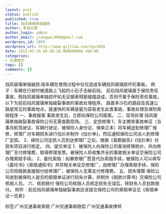 ```yaml
---
layout: post
status: publish
published: true
title: 挡风玻璃单独破损
author: 本站记者
author_login: admin
author_email: jiangwei909@gmail.com
wordpress_id: 1859
wordpress_url: http://www.gzjtlaw.com/?p=1859
date: 2011-05-29 09:30:28.000000000 +08:00
categories:
- 交通常识
tags: []
comments: []
---
```

 挡风玻璃单独破损:指车辆在使用过程中仅仅造成车辆挡风玻璃损坏的事故。 例子：车辆在行驶时被道路上飞起的小石子击破前挡。 前后挡风玻璃属于保险责任事故，侧挡风玻璃单独损坏如无证据表明是碰撞造成，否则不属于保险责任事故。以下为前后挡风玻璃单独破裂事故的事故处理程序。 路面多沙石的路段及高速公路是常见的事故地点，提速快的车辆是最为容易发生此类事故。事故处理及保险索赔程序 一、事故报案 事故发生后，立即向保险公司报案。 二、现场处理 挡风玻璃单独破裂事故保险公司无需查勘现场。 三、定损修理 1、车主携带事故单证（当事司机驾驶证、车辆行驶证、被保险人身份证、保单正本）将车辆送到修理厂维修，修理厂对车辆损失进行估价并制作《估价单》，然后通知保险公司派人到修理厂定损。 2、保险公司定损人员到达修理厂之后，根据《查勘报告》《估价单》对损失项目进行核定。 四、提交单证 1、被保险人向保险公司查询修理核价，并向修理厂支付修理费，取得修理发票。被保险人将收集齐全的事故相关单证交保险公司办理索赔手续。 2、委托索赔：如果修理厂愿意代办索赔手续，被保险人可以填写《委托书》《索赔通知书》并将相关单证交修理厂，由修理厂办理索赔手续，保险公司将赔款直接赔付给修理厂，被保险人无需支付修理费。 五、损失理算 保险公司收到被保险人提交的索赔单证进行损失计算，并制作《赔款计算书》交保险公司核赔人员。 六、核损赔付 保险公司核赔人员核定损失无误后，转财务人员划款赔付。 附件：前后挡风玻璃单独破裂事故应该提交保险公司的索赔单证见《索赔单证一览表》标签:广州交通事故索赔 广州交通事故赔偿 广州交通事故律师
